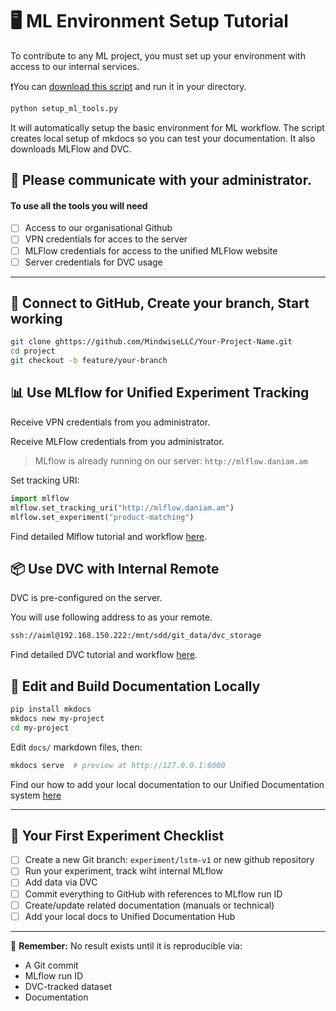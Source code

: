 # 🖥️ ML Environment Setup Tutorial

To contribute to any ML project, you must set up your environment with access to our internal services.

❗You can [download this script](../scripts/setup_ml_tools.py.zip) and run it in your directory.
```sh
python setup_ml_tools.py
```
It will automatically setup the basic environment for ML workflow. 
The script creates local setup of mkdocs so you can test your documentation. It also downloads MLFlow and DVC.


## 📢 Please communicate with your administrator. 
#### To use all the tools you will need 

* [ ] Access to our organisational Github
* [ ] VPN credentials for acces to the server
* [ ] MLFlow credentials for access to the unified MLFlow website
* [ ] Server credentials for DVC usage

---

##  🔗 Connect to GitHub, Create your branch, Start working

```bash
git clone ghttps://github.com/MindwiseLLC/Your-Project-Name.git
cd project
git checkout -b feature/your-branch
```


##  📊 Use MLflow for Unified Experiment Tracking

Receive VPN credentials from you administrator. 

Receive MLFlow credentials from you administrator. 

> MLflow is already running on our server: `http://mlflow.daniam.am`

Set tracking URI:

```python
import mlflow
mlflow.set_tracking_uri("http://mlflow.daniam.am")
mlflow.set_experiment("product-matching")
```

Find detailed Mlflow tutorial and workflow [here](./mlflow-guide.md).

## 📦 Use DVC with Internal Remote

DVC is pre-configured on the server. 

You will use following address to as your remote.


```bash
ssh://aiml@192.168.150.222:/mnt/sdd/git_data/dvc_storage
```

Find detailed DVC tutorial and workflow [here](./dvc-guide.md).

## 🧾 Edit and Build Documentation Locally

```bash
pip install mkdocs
mkdocs new my-project 
cd my-project
```

Edit `docs/` markdown files, then:

```bash
mkdocs serve  # preview at http://127.0.0.1:8000
```

Find our how to add your local documentation to our Unified Documentation system [here](./mkdocs-guide.md)


---

## 🧪 Your First Experiment Checklist

* [ ] Create a new Git branch: `experiment/lstm-v1` or new github repository
* [ ] Run your experiment, track wiht internal MLflow 
* [ ] Add data via DVC
* [ ] Commit everything to GitHub with references to MLflow run ID
* [ ] Create/update related documentation (manuals or technical)
* [ ] Add your local docs to Unified Documentation Hub

---

📌 **Remember:** No result exists until it is reproducible via:

* A Git commit
* MLflow run ID
* DVC-tracked dataset 
* Documentation

